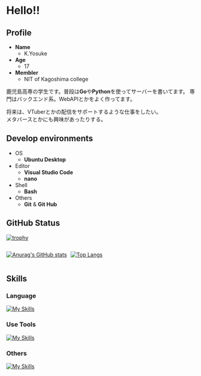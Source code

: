 <style>
  .flex-content-box{
    display:flex;
  }
  .flex-content-left{
    margin-right:10px;
  }
</style>



# Hello!!

## Profile
* **Name**
  * K.Yosuke
* **Age**
  * 17
* **Membler**
  * NIT of Kagoshima college

 鹿児島高専の学生です。普段は**Go**や**Python**を使ってサーバーを書いてます。
 専門はバックエンド系。WebAPIとかをよく作ってます。

 将来は、VTuberとかの配信をサポートするような仕事をしたい。<br>
 メタバースとかにも興味があったりする。

## Develop environments

* OS
  * **Ubuntu Desktop**
* Editor
  * **Visual Studio Code**
  * **nano**
* Shell
  * **Bash**
* Others
  * **Git** & **Git Hub**


 ## GitHub Status
[![trophy](https://github-profile-trophy.vercel.app/?username=aqyuki&column=7&theme=onedark)](https://github.com/ryo-ma/github-profile-trophy)

<div class=flex-content-box>
<div class=flex-content-left>

[![Anurag's GitHub stats](https://github-readme-stats.vercel.app/api?username=aqyuki)](https://github.com/anuraghazra/github-readme-stats)

</div>

[![Top Langs](https://github-readme-stats.vercel.app/api/top-langs/?username=aqyuki&layout=compact)](https://github.com/anuraghazra/github-readme-stats)

</div>

## Skills

### Language

[![My Skills](https://skillicons.dev/icons?i=html,css,js,ts,python,go&theme=light)](https://skillicons.dev)

### Use Tools

[![My Skills](https://skillicons.dev/icons?i=git,github,vscode,bash,linux&theme=light)](https://skillicons.dev)

### Others

[![My Skills](https://skillicons.dev/icons?i=mysql,sqlite,react,flask,django&theme=light)](https://skillicons.dev)